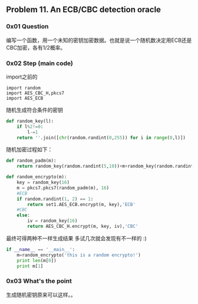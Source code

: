## Problem 11<problem id>. An ECB/CBC detection oracle

### 0x01 Question
编写一个函数，用一个未知的密钥加密数据。也就是说一个随机数决定用ECB还是CBC加密，各有1/2概率。

### 0x02 Step (main code)
import之前的 
```
import random
import AES_CBC_H,pkcs7
import AES_ECB
```
随机生成符合条件的密钥
```python
def random_key(l):
    if l%2!=0:
        l-=1
    return ''.join([chr(random.randint(0,255)) for i in range(0,l)])

```
随机加密过程如下：
```python
def random_padm(m):
    return random_key(random.randint(5,10))+m+random_key(random.randint(5,10))

def random_encrypto(m):
    key = random_key(16)
    m = pkcs7.pkcs7(random_padm(m), 16)
    #ECB
    if random.randint(1, 2) == 1:
        return set1.AES_ECB.encrypt(m, key),'ECB'
    #CBC
    else:
        iv = random_key(16)
        return AES_CBC_H.encrypt(m, key, iv),'CBC'
```

最终可得两种不一样生成结果 多试几次就会发现有不一样的 :)
```python
if __name__ == '__main__':
    m=random_encrypto('this is a random encrypto!')
    print len(m[0])
    print m[1]   
```

### 0x03 What's the point 
生成随机密钥原来可以这样。。
